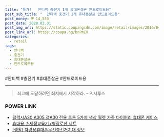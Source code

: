 ```yaml
--- 
title: "특가!   안티백 충전기 1개 휴대폰살균 안드로이드용" 
post_sub_title: "  안티백 충전기 1개 휴대폰살균 안드로이드용" 
post_money: ₩ 14,550 
post_date: 2020.02.01 
post_img_url: https://static.coupangcdn.com/image/retail/images/2016/04/11/13/0/7cafb47f-8d65-4360-8fd4-236fe5603c5a.jpg 
post_link_url: https://coupa.ng/bnPmEX 
categories: 
  - retail 
tags: 
  - 안티백 
  - 충전기 
  - 휴대폰살균 
  - 안드로이드용 
--- 
```

  #안티백 #충전기 #휴대폰살균 #안드로이드용 
<hr> 

> 최고에 도달하려면 최저에서 시작하라. – P.시루스 


### POWER LINK

* <a href="https://blog.naver.com/fasyy4321/221778103644" target="_blank">갤럭시A30 A305 갤A30 전용 투톤 5가지 색상 월렛 가죽 다이어리 휴대폰 케이스</a>
* <a href="https://blog.naver.com/fasyy4321/221787663948" target="_blank">휴대용 손세정교육기+형광로션 세트</a>
* <a href="https://blog.naver.com/sakai111/221763859233" target="_blank"> [생활] 차량용휴대폰무선충전거치대 정보 </a>
